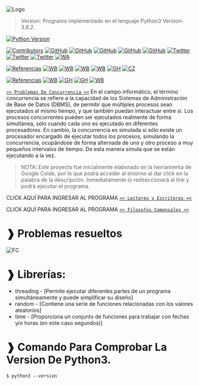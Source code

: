 ![Logo](https://github.com/JoeTech-Studio/Problemas-De-Concurrencia/blob/master/images/Logo.png)
> Version: Programa implementado en el lenguaje Python3 Version-3.8.2.

[![Python Version](https://img.shields.io/badge/Python-3.6%2B-green.svg?logo=python&logoColor=white)](https://docs.python.org/es/3.8/tutorial/index.html)

[![Contributors](https://img.shields.io/badge/Contributors-%3D%3D%3E-brightgreen)](https://github.com/JoeTech-Studio/Problemas-De-Concurrencia/)
[![GitHub](https://img.shields.io/github/followers/JoeTech-Studio?label=Joe&style=social)](https://github.com/JoeTech-Studio)
[![GitHub](https://img.shields.io/github/followers/hlbv17?label=Helen&style=social)](https://github.com/hlbv17)
[![GitHub](https://img.shields.io/github/followers/ropbGitHub?label=Ren%C3%A1n&style=social)](https://github.com/ropbGitHub)
[![GitHub](https://img.shields.io/github/followers/Joguisa?label=Jonat%C3%A1n&style=social)](https://github.com/Joguisa)
[![GitHub](https://img.shields.io/github/followers/mburgosr?label=Manuel&style=social)](https://github.com/mburgosr)
[![Twitter](https://img.shields.io/twitter/follow/helenlbv?style=social)](https://twitter.com/helenlbv)
[![Twitter](https://img.shields.io/twitter/follow/JoeTech_Studio?style=social)](https://twitter.com/JoeTech_Studio)
[![Twitter](https://img.shields.io/twitter/follow/josue_guillen14?style=social)](https://twitter.com/josue_guillen14)
[![WA](https://img.shields.io/badge/WhatsApp-Escribenos-green)](https://api.whatsapp.com/send?phone=+593986771033&text=&source=&data=&app_absent=)

[![Referencias](https://img.shields.io/badge/Referencias-Lectores%20y%20Escritores%20%3D%3D%3E-blue)](https://github.com/JoeTech-Studio/Problemas-De-Concurrencia/)
[![WB](https://img.shields.io/badge/Web-Gestion%20Sistemas%20Operativos-yellow)](http://www.redtauros.com/Clases/Gestion_SO/02%20Sistemas%20Operativos%20-%20Administracion%20de%20procesos.pdf)
[![WB](https://img.shields.io/badge/Libro-Fundamentos%20de%20sistemas%20operativos-green)](https://books.google.es/books?hl=es&lr=&id=fRK3lbTrNy4C&oi=fnd&pg=PP1&dq=lectores+y+escritores+sistemas+operativos+ejercicio+de+concurrencia&ots=0wziWrD76A&sig=jQ47lE835PgHPn6k9835LOqEIyM#v=onepage&q&f=true)
[![WB](https://img.shields.io/badge/PDF-Concurrent%20control%20with%20%E2%80%9Creaders%E2%80%9D%20and%20%E2%80%9Cwriters%E2%80%9D-red)](https://www.researchgate.net/publication/234787964_Concurrent_control_with_readers_and_writers)
[![WB](https://img.shields.io/badge/Web-Stack%20OverFlow%20--%20En%20Espa%C3%B1ol-yellow)](https://stackoverflow.com/questions/16261902/python-any-way-to-get-one-process-to-have-a-write-lock-and-others-to-just-read)
[![GH](https://img.shields.io/badge/GitHub-ProgramacionParalela-lightgrey)](https://github.com/pilarroma/ProgramacionParalela-Lectores-y-Escritores/blob/master/LectoresYEscritores-PilarRodriguezMartinez.py)
[![CZ](https://img.shields.io/badge/codezup-Python%20Program-blue)](https://codezup.com/python-program-reader-writer-problem-mutex/)

[![Referencias](https://img.shields.io/badge/Referencias-Filosofos%20Comenzales%20%3D%3D%3E-blue)](https://github.com/JoeTech-Studio/Problemas-De-Concurrencia/)
[![WB](https://img.shields.io/badge/Web-Codigo%20filosofo-yellowgreen)](http://sistop.org/codigo/filosofos_v1_py.html)
[![GH](https://img.shields.io/badge/GitHub-Added%20custom%20semaphore-lightgrey)](https://github.com/djunderw/dining-philosophers/commit/2932041b8bfca9a7a5d9cfa936593da3bfc5993c#diff-03143e2bfe6943b49a90175f22a1f551L73)
[![GH](https://img.shields.io/badge/GitHub-so__filosofos-lightgrey)](https://github.com/Diexito/so_filosofos/blob/master/filosofos_beta.py)
[![WB](https://img.shields.io/badge/Web-PYTHON%20IMPLEMENTATION%20OF%20DINING--PHILOSPHERS%20SOLUTION%20USING%20SEMAPHORE-yellow)](https://cppsecrets.com/users/120612197115104981111171149751485164103109971051084699111109/Python-Implementation-of-Dining-Philosphers-Solution-using-Semaphore.php#:~:text=Python%20Implementation%20of%20Dining%2DPhilosphers%20Solution%20using%20Semaphore,-Article%20Creation%20Date&text=Description%3A%20Five%20philosophers%2C%20spend%20their%20time%20thinking%20and%20eating%20spaghetti.&text=When%20a%20philosopher%20cannot%20grab,and%20leaves%20the%20dining%20room)

[`>> Problemas De Concurrencia <<`](https://github.com/JoeTech-Studio/Problemas-De-Concurrencia) En el campo informático, el término concurrencia se refiere a la capacidad de los Sistemas de Administración de Base de Datos (DBMS), de permitir que múltiples procesos sean ejecutados al mismo tiempo, y que también puedan interactuar entre sí. Los procesos concurrentes pueden ser ejecutados realmente de forma simultánea, sólo cuando cada uno es ejecutado en diferentes procesadores. En cambio, la concurrencia es simulada si sólo existe un procesador encargado de ejecutar todos los procesos, simulando la concurrencia, ocupándose de forma alternada de uno y otro proceso a muy pequeños intervalos de tiempo. De esta manera simula que se están ejecutando a la vez. 


> NOTA: Este proyecto fue inicialmente elaborado en la herramienta de Google Colab, por lo que podrá acceder al entorno al dar click en la palabra de la descripción. Inmediatamente lo redireccionará al link y podrá ejecutar el programa.

CLICK AQUÍ PARA INGRESAR AL PROGRAMA [`>> Lectores y Escritores <<`](https://colab.research.google.com/drive/12X_CI4nS6l9FgyMEDvL-4UoiYCgdv5pe?usp=sharing)

CLICK AQUÍ PARA INGRESAR AL PROGRAMA [`>> Filosofos Comensales <<`](https://colab.research.google.com/drive/1nE3EWnw2Ipi7rYBs-POhEQcTOkm2iRen?usp=sharing)

# ❱ Problemas resueltos

![FC](https://github.com/JoeTech-Studio/Problemas-De-Concurrencia/blob/master/images/Problemas-Resueltos.png)

# ❱ Librerías:

- threading - [Permite ejecutar diferentes partes de un programa simultáneamente y puede simplificar su diseño]
- random - [Contiene una serie de funciones relacionadas con los valores aleatorios]
- time - [Proporciona un conjunto de funciones para trabajar con fechas y/o horas (en este caso segundos)]

# ❱ Comando Para Comprobar La Version De Python3.

```
$ python3 --version
```
